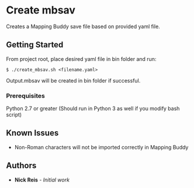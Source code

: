 # Create mbsav

Creates a Mapping Buddy save file based on provided yaml file. 

## Getting Started

From project root, place desired yaml file in bin folder and run:

```
$ ./create_mbsav.sh <filename.yaml>
```
Output.mbsav will be created in bin folder if successful.

### Prerequisites

Python 2.7 or greater (Should run in Python 3 as well if you modify bash script)

## Known Issues
- Non-Roman characters will not be imported correctly in Mapping Buddy

## Authors

* **Nick Reis** - *Initial work*
